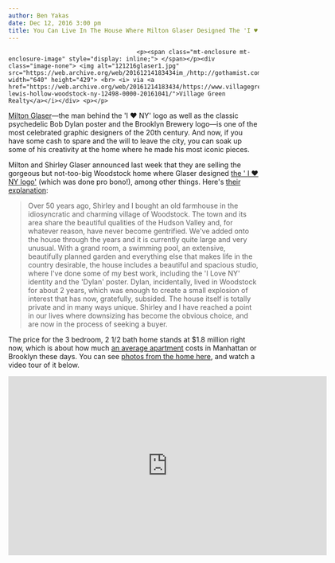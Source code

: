 ```yaml
---
author: Ben Yakas
date: Dec 12, 2016 3:00 pm
title: You Can Live In The House Where Milton Glaser Designed The 'I ♥ NY' Logo
---
```


	
										<p><span class="mt-enclosure mt-enclosure-image" style="display: inline;"> </span></p><div class="image-none"> <img alt="121216glaser1.jpg" src="https://web.archive.org/web/20161214183434im_/http://gothamist.com/attachments/byakas/121216glaser1.jpg" width="640" height="429"> <br> <i> via <a href="https://web.archive.org/web/20161214183434/https://www.villagegreenrealty.com/listing/148-lewis-hollow-woodstock-ny-12498-0000-20161041/">Village Green Realty</a></i></div> <p></p>

<p><a href="https://web.archive.org/web/20161214183434/http://gothamist.com/tags/miltonglaser">Milton Glaser</a>&#x2014;the man behind the &apos;I &#x2665; NY&apos; logo as well as the classic psychedelic Bob Dylan poster and the Brooklyn Brewery logo&#x2014;is one of the most celebrated graphic designers of the 20th century. And now, if you have some cash to spare and the will to leave the city, you can soak up some of his creativity at the home where he made his most iconic pieces. </p>

<p>Milton and Shirley Glaser announced last week that they are selling the gorgeous but not-too-big Woodstock home where Glaser designed <a href="https://web.archive.org/web/20161214183434/http://gothamist.com/2011/05/26/original_sketch_for_i_3_ny.php">the &apos; I &#x2665; NY logo&apos;</a> (which was done pro bono!), among other things. Here&apos;s <a href="https://web.archive.org/web/20161214183434/https://www.miltonglaser.com/news/1063/house-for-sale/">their explanation</a>: </p>

<blockquote>Over 50 years ago, Shirley and I bought an old farmhouse in the idiosyncratic and charming village of Woodstock. The town and its area share the beautiful qualities of the Hudson Valley and, for whatever reason, have never become gentrified. We&apos;ve added onto the house through the years and it is currently quite large and very unusual. With a grand room, a swimming pool, an extensive, beautifully planned garden and everything else that makes life in the country desirable, the house includes a beautiful and spacious studio, where I&apos;ve done some of my best work, including the &apos;I Love NY&apos; identity and the &apos;Dylan&apos; poster. Dylan, incidentally, lived in Woodstock for about 2 years, which was enough to create a small explosion of interest that has now, gratefully, subsided. The house itself is totally private and in many ways unique. Shirley and I have reached a point in our lives where downsizing has become the obvious choice, and are now in the process of seeking a buyer.</blockquote>

<p>The price for the 3 bedroom, 2 1/2 bath home stands at $1.8 million right now, which is about how much <a href="https://web.archive.org/web/20161214183434/http://gothamist.com/tags/realestate">an average apartment</a> costs in Manhattan or Brooklyn these days. You can see <a href="https://web.archive.org/web/20161214183434/https://www.villagegreenrealty.com/listing/148-lewis-hollow-woodstock-ny-12498-0000-20161041/">photos from the home here</a>, and watch a video tour of it below.</p>

<p><iframe width="640" height="360" src="https://web.archive.org/web/20161214183434if_/https://www.youtube.com/embed/y8_x8opumXM" frameborder="0" allowfullscreen></iframe></p>					
										
									
				